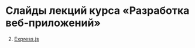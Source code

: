 # Слайды лекций курса «Разработка веб-приложений»

2. [Express.js](https://urfu-2016.github.io/webdev-slides/2-expressjs)
